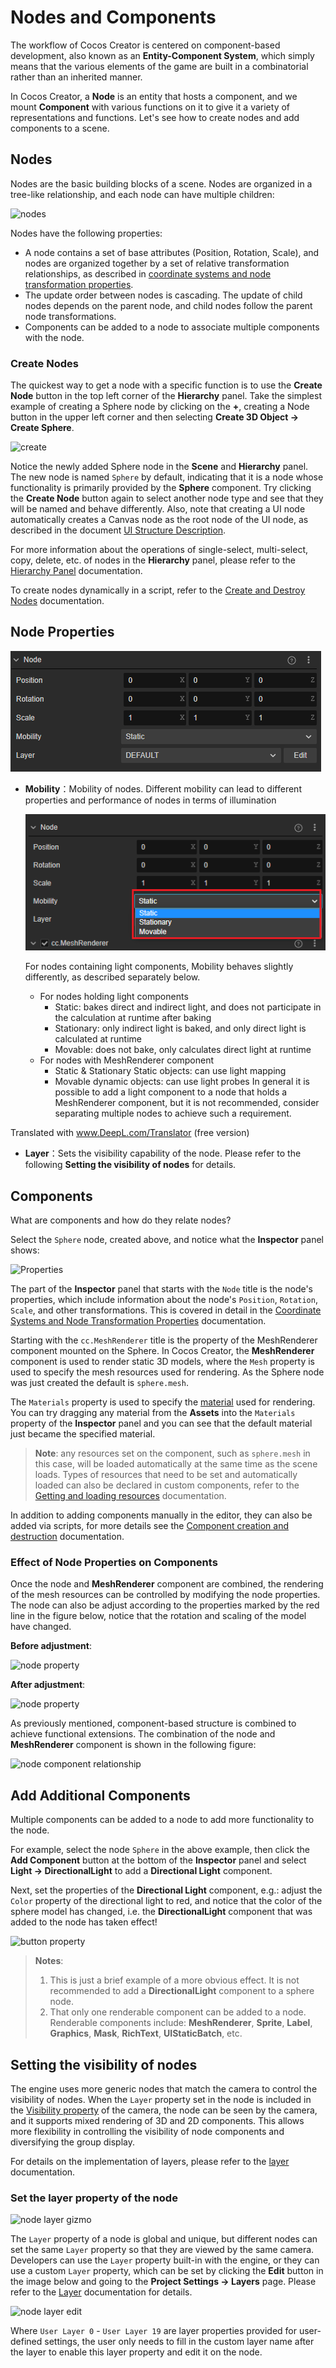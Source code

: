 # Nodes and Components

The workflow of Cocos Creator is centered on component-based development, also known as an **Entity-Component System**, which simply means that the various elements of the game are built in a combinatorial rather than an inherited manner.

In Cocos Creator, a **Node** is an entity that hosts a component, and we mount **Component** with various functions on it to give it a variety of representations and functions. Let's see how to create nodes and add components to a scene.

## Nodes

Nodes are the basic building blocks of a scene. Nodes are organized in a tree-like relationship, and each node can have multiple children:

![nodes](scene/nodes.jpg)

Nodes have the following properties:

- A node contains a set of base attributes (Position, Rotation, Scale), and nodes are organized together by a set of relative transformation relationships, as described in [coordinate systems and node transformation properties](./coord.md).
- The update order between nodes is cascading. The update of child nodes depends on the parent node, and child nodes follow the parent node transformations.
- Components can be added to a node to associate multiple components with the node.

### Create Nodes

The quickest way to get a node with a specific function is to use the **Create Node** button in the top left corner of the **Hierarchy** panel. Take the simplest example of creating a Sphere node by clicking on the **+**, creating a Node button in the upper left corner and then selecting **Create 3D Object -> Create Sphere**.

![create](scene/create.png)

Notice the newly added Sphere node in the **Scene** and **Hierarchy** panel. The new node is named `Sphere` by default, indicating that it is a node whose functionality is primarily provided by the **Sphere** component. Try clicking the **Create Node** button again to select another node type and see that they will be named and behave differently. Also, note that creating a UI node automatically creates a Canvas node as the root node of the UI node, as described in the document [UI Structure Description](../../2d-object/ui-system/index.md).

For more information about the operations of single-select, multi-select, copy, delete, etc. of nodes in the **Hierarchy** panel, please refer to the [Hierarchy Panel](../../editor/hierarchy/index.md) documentation.

To create nodes dynamically in a script, refer to the [Create and Destroy Nodes](../../scripting/create-destroy.md) documentation.

## Node Properties

![property](node-tree/node-property.png)

- **Mobility**：Mobility of nodes. Different mobility can lead to different properties and performance of nodes in terms of illumination

    ![mobility](node-tree/mobility.png)

    For nodes containing light components, Mobility behaves slightly differently, as described separately below.
    - For nodes holding light components
        - Static: bakes direct and indirect light, and does not participate in the calculation at runtime after baking
        - Stationary: only indirect light is baked, and only direct light is calculated at runtime
        - Movable: does not bake, only calculates direct light at runtime
    - For nodes with MeshRenderer component
        - Static & Stationary Static objects: can use light mapping
        - Movable dynamic objects: can use light probes
    In general it is possible to add a light component to a node that holds a MeshRenderer component, but it is not recommended, consider separating multiple nodes to achieve such a requirement.

Translated with www.DeepL.com/Translator (free version)

- **Layer**：Sets the visibility capability of the node. Please refer to the following **Setting the visibility of nodes** for details.

## Components

What are components and how do they relate nodes?

Select the `Sphere` node, created above, and notice what the **Inspector** panel shows:

![Properties](scene/inspector.png)

The part of the **Inspector** panel that starts with the `Node` title is the node's properties, which include information about the node's `Position`, `Rotation`, `Scale`, and other transformations. This is covered in detail in the [Coordinate Systems and Node Transformation Properties](coord.md) documentation.

Starting with the `cc.MeshRenderer` title is the property of the MeshRenderer component mounted on the Sphere. In Cocos Creator, the **MeshRenderer** component is used to render static 3D models, where the `Mesh` property is used to specify the mesh resources used for rendering. As the Sphere node was just created the default is `sphere.mesh`.

The `Materials` property is used to specify the [material](../../asset/material.md) used for rendering. You can try dragging any material from the **Assets** into the `Materials` property of the **Inspector** panel and you can see that the default material just became the specified material.

> **Note**: any resources set on the component, such as `sphere.mesh` in this case, will be loaded automatically at the same time as the scene loads. Types of resources that need to be set and automatically loaded can also be declared in custom components, refer to the [Getting and loading resources](../../scripting/load-assets.md) documentation.

In addition to adding components manually in the editor, they can also be added via scripts, for more details see the [Component creation and destruction](../../scripting/component.md) documentation.

### Effect of Node Properties on Components

Once the node and **MeshRenderer** component are combined, the rendering of the mesh resources can be controlled by modifying the node properties. The node can also be adjust according to the properties marked by the red line in the figure below, notice that the rotation and scaling of the model have changed.

**Before adjustment**:

![node property](scene/node-before.png)

**After adjustment**:

![node property](scene/node-after.png)

As previously mentioned, component-based structure is combined to achieve functional extensions. The combination of the node and **MeshRenderer** component is shown in the following figure:

![node component relationship](scene/node-chart.png)

## Add Additional Components

Multiple components can be added to a node to add more functionality to the node.

For example, select the node `Sphere` in the above example, then click the **Add Component** button at the bottom of the **Inspector** panel and select **Light -> DirectionalLight** to add a **Directional Light** component.

Next, set the properties of the **Directional Light** component, e.g.: adjust the `Color` property of the directional light to red, and notice that the color of the sphere model has changed, i.e. the **DirectionalLight** component that was added to the node has taken effect!

![button property](scene/directional-light.png)

> **Notes**:
>
> 1. This is just a brief example of a more obvious effect. It is not recommended to add a **DirectionalLight** component to a sphere node.
> 2. That only one renderable component can be added to a node. Renderable components include: **MeshRenderer**, **Sprite**, **Label**, **Graphics**, **Mask**, **RichText**, **UIStaticBatch**, etc.

## Setting the visibility of nodes

The engine uses more generic nodes that match the camera to control the visibility of nodes. When the `Layer` property set in the node is included in the [Visibility property](../../editor/components/camera-component.md) of the camera, the node can be seen by the camera, and it supports mixed rendering of 3D and 2D components. This allows more flexibility in controlling the visibility of node components and diversifying the group display.

For details on the implementation of layers, please refer to the [layer](layer.md) documentation.

### Set the layer property of the node

![node layer gizmo](scene/node-layer-gizmo.png)

The `Layer` property of a node is global and unique, but different nodes can set the same `Layer` property so that they are viewed by the same camera. Developers can use the `Layer` property built-in with the engine, or they can use a custom `Layer` property, which can be set by clicking the **Edit** button in the image below and going to the **Project Settings -> Layers** page. Please refer to the [Layer](layer.md) documentation for details.

![node layer edit](scene/node-layer-edit.png)

Where `User Layer 0` - `User Layer 19` are layer properties provided for user-defined settings, the user only needs to fill in the custom layer name after the layer to enable this layer property and edit it on the node.
